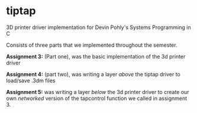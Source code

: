 # tiptap
3D printer driver implementation for Devin Pohly's Systems Programming in C

Consists of three parts that we implemented throughout the semester.

**Assignment 3:** (Part one), was the basic implementation of the 3d printer driver


**Assignment 4:** (part two), was writing a layer *above* the tiptap driver to load/save .3dm files


**Assignment 5:** was writing a layer *below* the 3d printer driver to create our own *networked* version of the tapcontrol function we called in assignment 3.


